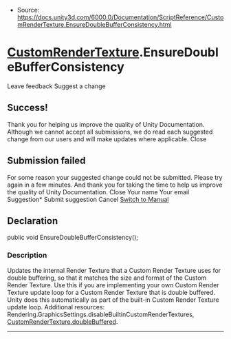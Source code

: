 * Source: https://docs.unity3d.com/6000.0/Documentation/ScriptReference/CustomRenderTexture.EnsureDoubleBufferConsistency.html

#  [CustomRenderTexture](https://docs.unity3d.com/6000.0/Documentation/ScriptReference/CustomRenderTexture.html).EnsureDoubleBufferConsistency
Leave feedback
Suggest a change
## Success!
Thank you for helping us improve the quality of Unity Documentation. Although we cannot accept all submissions, we do read each suggested change from our users and will make updates where applicable.
Close
## Submission failed
For some reason your suggested change could not be submitted. Please <a>try again</a> in a few minutes. And thank you for taking the time to help us improve the quality of Unity Documentation.
Close
Your name Your email Suggestion* Submit suggestion
Cancel
[Switch to Manual](https://docs.unity3d.com/6000.0/Documentation/Manual/class-CustomRenderTexture.html "Go to CustomRenderTexture Component in the Manual")
## Declaration
public void EnsureDoubleBufferConsistency(); 
### Description
Updates the internal Render Texture that a Custom Render Texture uses for double buffering, so that it matches the size and format of the Custom Render Texture.
Use this if you are implementing your own Custom Render Texture update loop for a Custom Render Texture that is double buffered. Unity does this automatically as part of the built-in Custom Render Texture update loop. Additional resources: Rendering.GraphicsSettings.disableBuiltinCustomRenderTextures, [CustomRenderTexture.doubleBuffered](https://docs.unity3d.com/6000.0/Documentation/ScriptReference/CustomRenderTexture-doubleBuffered.html).
* * *
